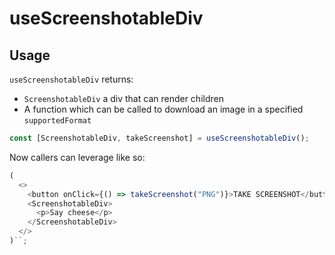 # useScreenshotableDiv

## Usage

`useScreenshotableDiv` returns:

- `ScreenshotableDiv` a div that can render children
- A function which can be called to download an image in a specified `supportedFormat`

```js
const [ScreenshotableDiv, takeScreenshot] = useScreenshotableDiv();
```

Now callers can leverage like so:

```js
(
  <>
    <button onClick={() => takeScreenshot("PNG")}>TAKE SCREENSHOT</button>
    <ScreenshotableDiv>
      <p>Say cheese</p>
    </ScreenshotableDiv>
  </>
)``;
```
